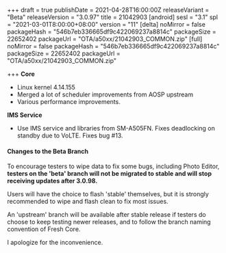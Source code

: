 +++
draft = true
publishDate = 2021-04-28T16:00:00Z
releaseVariant = "Beta"
releaseVersion = "3.0.97"
title = 21042903
[android]
sesl = "3.1"
spl = "2021-03-01T8:00:00+08:00"
version = "11"
[delta]
noMirror = false
packageHash = "546b7eb336665df9c422069237a8814c"
packageSize = 22652402
packageUrl = "OTA/a50xx/21042903_COMMON.zip"
[full]
noMirror = false
packageHash = "546b7eb336665df9c422069237a8814c"
packageSize = 22652402
packageUrl = "OTA/a50xx/21042903_COMMON.zip"

+++
**Core**

* Linux kernel 4.14.155
* Merged a lot of scheduler improvements from AOSP upstream
* Various performance improvements.

**IMS Service**

* Use IMS service and libraries from SM-A505FN. Fixes deadlocking on standby due to VoLTE. Fixes bug #13.

#### Changes to the Beta Branch

To encourage testers to wipe data to fix some bugs, including Photo Editor, **testers on the 'beta' branch will not be migrated to stable and will stop receiving updates after 3.0.98.**

Users will have the choice to flash 'stable' themselves, but it is strongly recommended to wipe and flash clean to fix most issues.

An 'upstream' branch will be available after stable release if testers do choose to keep testing newer releases, and to follow the branch naming convention of Fresh Core.

I apologize for the inconvenience.